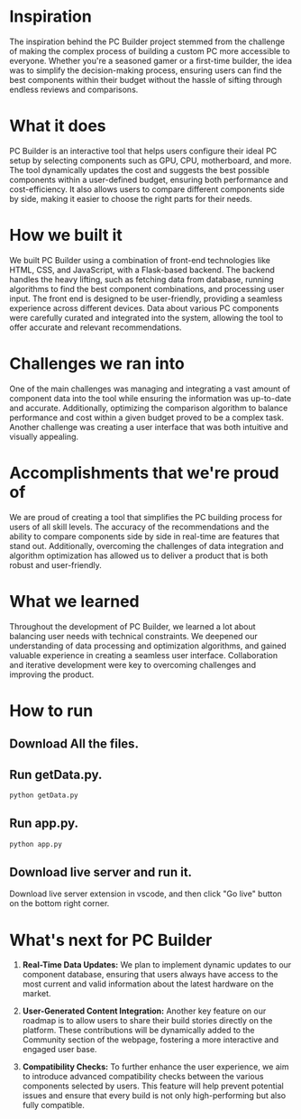 # Inspiration

The inspiration behind the PC Builder project stemmed from the challenge of making the complex process of building a custom PC more accessible to everyone. Whether you're a seasoned gamer or a first-time builder, the idea was to simplify the decision-making process, ensuring users can find the best components within their budget without the hassle of sifting through endless reviews and comparisons.

# What it does

PC Builder is an interactive tool that helps users configure their ideal PC setup by selecting components such as GPU, CPU, motherboard, and more. The tool dynamically updates the cost and suggests the best possible components within a user-defined budget, ensuring both performance and cost-efficiency. It also allows users to compare different components side by side, making it easier to choose the right parts for their needs.

# How we built it

We built PC Builder using a combination of front-end technologies like HTML, CSS, and JavaScript, with a Flask-based backend. The backend handles the heavy lifting, such as fetching data from database, running algorithms to find the best component combinations, and processing user input. The front end is designed to be user-friendly, providing a seamless experience across different devices. Data about various PC components were carefully curated and integrated into the system, allowing the tool to offer accurate and relevant recommendations.

# Challenges we ran into

One of the main challenges was managing and integrating a vast amount of component data into the tool while ensuring the information was up-to-date and accurate. Additionally, optimizing the comparison algorithm to balance performance and cost within a given budget proved to be a complex task. Another challenge was creating a user interface that was both intuitive and visually appealing.

# Accomplishments that we're proud of

We are proud of creating a tool that simplifies the PC building process for users of all skill levels. The accuracy of the recommendations and the ability to compare components side by side in real-time are features that stand out. Additionally, overcoming the challenges of data integration and algorithm optimization has allowed us to deliver a product that is both robust and user-friendly.

# What we learned

Throughout the development of PC Builder, we learned a lot about balancing user needs with technical constraints. We deepened our understanding of data processing and optimization algorithms, and gained valuable experience in creating a seamless user interface. Collaboration and iterative development were key to overcoming challenges and improving the product.

# How to run 

## Download All the files.

## Run getData.py.
```bash
python getData.py
```

## Run app.py.
```bash
python app.py
```

## Download live server and run it. 
Download live server extension in vscode, and then click "Go live" button on the bottom right corner.

# What's next for PC Builder

1. **Real-Time Data Updates:** We plan to implement dynamic updates to our component database, ensuring that users always have access to the most current and valid information about the latest hardware on the market.

2. **User-Generated Content Integration:** Another key feature on our roadmap is to allow users to share their build stories directly on the platform. These contributions will be dynamically added to the Community section of the webpage, fostering a more interactive and engaged user base.

3. **Compatibility Checks:** To further enhance the user experience, we aim to introduce advanced compatibility checks between the various components selected by users. This feature will help prevent potential issues and ensure that every build is not only high-performing but also fully compatible.
